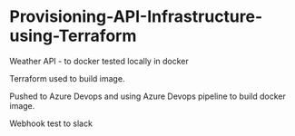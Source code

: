 # Provisioning-API-Infrastructure-using-Terraform

Weather API - to docker tested locally in docker

Terraform used to build image.

Pushed to Azure Devops and using Azure Devops pipeline to build docker image.

Webhook test to slack

